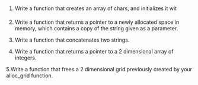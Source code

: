 1. Write a function that creates an array of chars, and initializes it wit
2. Write a function that returns a pointer to a newly allocated space in memory, which contains a copy of the string given as a parameter.

3. Write a function that concatenates two strings.

4. Write a function that returns a pointer to a 2 dimensional array of integers.

5.Write a function that frees a 2 dimensional grid previously created by your alloc_grid function.


